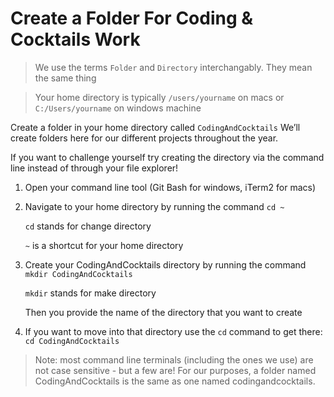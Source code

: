 # Create a Folder For Coding & Cocktails Work

> We use the terms `Folder` and `Directory` interchangably.  They mean the same thing

>Your home directory is typically `/users/yourname` on macs or `C:/Users/yourname` on windows machine

Create a folder in your home directory called `CodingAndCocktails` We’ll create folders here for our different projects throughout the year. 

If you want to challenge yourself try creating the directory via the command line instead of through your file explorer!

1. Open your command line tool (Git Bash for windows, iTerm2 for macs)
2. Navigate to your home directory by running the command `cd ~`

    `cd` stands for change directory

    `~` is a shortcut for your home directory
    
3. Create your CodingAndCocktails directory by running the command `mkdir CodingAndCocktails`

    `mkdir` stands for make directory
    
    Then you provide the name of the directory that you want to create
    
4. If you want to move into that directory use the `cd` command to get there: `cd CodingAndCocktails`
    
    

>Note: most command line terminals \(including the ones we use\) are not case sensitive - but a few are! For our purposes, a folder named CodingAndCocktails is the same as one named codingandcocktails.

